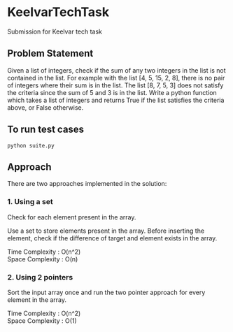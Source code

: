 # KeelvarTechTask
Submission for Keelvar tech task

## Problem Statement
Given a list of integers, check if the sum of any two integers in the list is not contained in the list.
For example with the list [4, 5, 15, 2, 8], there is no pair of integers where their sum is in the list. The list [8, 7, 5, 3] does not satisfy the criteria since the sum of 5 and 3 is in the list.
Write a python function which takes a list of integers and returns True if the list satisfies the criteria above, or False otherwise.

## To run test cases 
```shell script
python suite.py
```

## Approach
There are two approaches implemented in the solution:

### 1. Using a set
Check for each element present in the array.

Use a set to store elements present in the array. 
Before inserting the element, check if the difference of target and element exists in the array.

Time Complexity : O(n^2) <br>
Space Complexity : O(n)

### 2. Using 2 pointers
Sort the input array once and run the two pointer approach for every element in the array. 

Time Complexity : O(n^2) <br>
Space Complexity : O(1)
